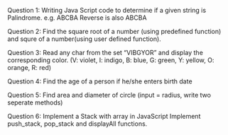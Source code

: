﻿

Question 1:
Writing Java Script code to determine if a given string is Palindrome.
e.g. ABCBA
Reverse is also ABCBA


Question 2:
Find the square root of a number (using predefined function) and squre of a number(using user defined function).

Question 3:
Read any char from the set “VIBGYOR” and display the corresponding color.
(V: violet, I: indigo, B: blue, G: green, Y: yellow, O: orange, R: red)

Question 4:
Find the age of a person if he/she enters birth date

Question 5:
Find area and diameter of circle (input = radius, write two seperate methods)

Question 6:
Implement a Stack with array in JavaScript
Implement push_stack, pop_stack and displayAll functions.


